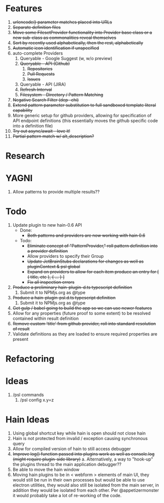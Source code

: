 # Features

1. ~~urlencode() parameter matches placed into URLs~~
2. ~~Separate definition files~~
3. ~~Move some FilesetProvider functionality into Provider base class or a new sub-class as commonalities reveal themselves~~
4. ~~Sort by recently used alphabetically, then the rest, alphabetically~~
5. ~~Automatic icon identification if unspecified~~
6. auto-complete Providers
    1. Queryable - Google Suggest (w, w/o preview)
    2. ~~Queryable - API (Github)~~
        1. ~~Repositories~~
        2. ~~Pull Requests~~
        3. ~~Issues~~
    3. Queryable - API (JIRA)
    4. ~~Refresh Interval~~
    5. ~~Filesystem - Directory / Pattern Matching~~
7. ~~Negative Search Filter (dep -chi)~~
8. ~~Extend pattern parameter substitution to full sandboxed template literal capability~~
9. More generic setup for github providers, allowing for specification of API endpoint definitions
    (this essentially moves the github specific code into a definition file)
10. ~~Try out async/await - love it!~~
11. ~~Partial pattern match w/ alt_description?~~

# Research


# YAGNI

1. Allow patterns to provide multiple results??

# Todo

1. Update plugin to new hain-0.6 API
    * Done:
        * ~~Both patterns and providers are now working with hain 0.6~~
    * Todo:
        * ~~Eliminate concept of "PatternProvider," roll pattern definition into a provider definition~~
        * Allow providers to specify their Group
        * ~~Update JetBrainStubs declarations for changes as well as pluginContext & psl global~~
        * ~~Expand on providers to allow for each item produce an entry for \[ { title, etc }, { ... } \]~~
        * ~~Fix all inspection errors~~
2. ~~Produce a preliminary hain-plugin-d.ts typescript definition~~
    1. Submit it to NPMjs.org as @type
3. ~~Produce a hain-plugin-psl.d.ts typescript definition~~
    1. Submit it to NPMjs.org as @type
4. ~~Get gulp / babel going to build the app so we can use newer features~~
5. Allow for any properties (future proof to some extent) to be resolved contained within result definition
6. ~~Remove custom 'title' from github provider, roll into standard resolution of result~~
7. Validate definitions as they are loaded to ensure required properties are present

# Refactoring



# Ideas

1. /psl commands
    1. /psl config x.y=z

# Hain Ideas

1. Using global shortcut key while hain is open should not close hain
2. Hain is not protected from invalid / exception causing synchronous query
3. Allow for compiled version of hain to still access debugger
4. ~~Improve log() function passed into plugins work as well as console.log (might require plugin-side library)~~
    a. Alternatively, a way to "hook-up" the plugins thread to the main application debugger??
5. Be able to move the hain window
6. Moving hain plugins to be in < webform > elements of main UI, they would still be run in their own processes but
    would be able to use electron utilities, they would also still be isolated from the main server, in addition they
    would be isolated from each other.  Per @appetizermonster it would probably take a lot of re-working of the code.

